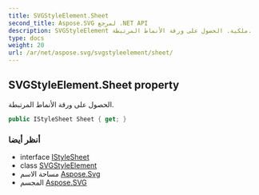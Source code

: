 ```yaml
---
title: SVGStyleElement.Sheet
second_title: Aspose.SVG لمرجع .NET API
description: SVGStyleElement ملكية. الحصول على ورقة الأنماط المرتبطة.
type: docs
weight: 20
url: /ar/net/aspose.svg/svgstyleelement/sheet/
---
```

## SVGStyleElement.Sheet property

الحصول على ورقة الأنماط المرتبطة.

```csharp
public IStyleSheet Sheet { get; }
```

### أنظر أيضا

* interface [IStyleSheet](../../../aspose.svg.dom.css/istylesheet/)
* class [SVGStyleElement](../)
* مساحة الاسم [Aspose.Svg](../../svgstyleelement/)
* المجسم [Aspose.SVG](../../../)



